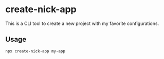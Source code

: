 # create-nick-app

This is a CLI tool to create a new project with my favorite configurations.

## Usage

```bash
npx create-nick-app my-app
```
